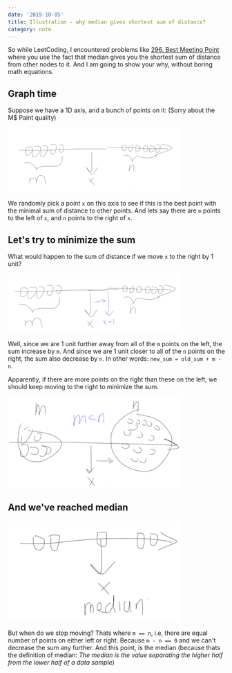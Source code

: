```yaml
---
date: '2019-10-05'
title: Illustration - why median gives shortest sum of distance?
category: note
---
```


So while LeetCoding, I encountered problems like [296. Best Meeting Point](https://leetcode.com/problems/best-meeting-point/) where you use the fact that median gives you the shortest sum of distance from other nodes to it. And I am going to show your why, without boring math equations.

## Graph time

Suppose we have a 1D axis, and a bunch of points on it: (Sorry about the M$ Paint quality)

![img1](../assets/images/median-shortest-distance-sum/1.png)

We randomly pick a point `x` on this axis to see if this is the best point with the minimal sum of distance to other points. And lets say there are `m` points to the left of `x`, and `n` points to the right of `x`.

## Let's try to minimize the sum

What would happen to the sum of distance if we move `x` to the right by 1 unit?

![img2](../assets/images/median-shortest-distance-sum/2.png)

Well, since we are 1 unit further away from all of the `m` points on the left, the sum increase by `m`. And since we are 1 unit closer to all of the `n` points on the right, the sum also decrease by `n`. In other words: `new_sum = old_sum + m - n`.

Apparently, if there are more points on the right than these on the left, we should keep moving to the right to minimize the sum.

![img3](../assets/images/median-shortest-distance-sum/3.png)

## And we've reached median

![img4](../assets/images/median-shortest-distance-sum/4.png)

But when do we stop moving? Thats where `m == n`, i.e, there are equal number of points on either left or right. Because `m - n == 0` and we can't decrease the sum any further. And this point, is the median (because thats the definition of median: _The median is the value separating the higher half from the lower half of a data sample_)